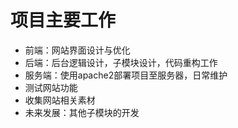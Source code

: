 # 项目主要工作
- 前端：网站界面设计与优化
- 后端：后台逻辑设计，子模块设计，代码重构工作
- 服务端：使用apache2部署项目至服务器，日常维护
- 测试网站功能
- 收集网站相关素材
- 未来发展：其他子模块的开发
